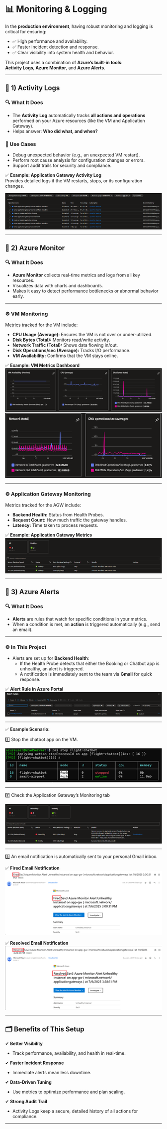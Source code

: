 # 📊 Monitoring & Logging

In the **production environment**, having robust monitoring and logging is critical for ensuring:
- ✅ High performance and availability.
- ✅ Faster incident detection and response.
- ✅ Clear visibility into system health and behavior.

This project uses a combination of **Azure’s built-in tools**:  
**Activity Logs**, **Azure Monitor**, and **Azure Alerts**.

---

## 📌 **1) Activity Logs**

### 🔍 What It Does
- The **Activity Log** automatically tracks **all actions and operations** performed on your Azure resources (like the VM and Application Gateway).
- Helps answer: **Who did what, and when?**

### 📌 Use Cases
- Debug unexpected behavior (e.g., an unexpected VM restart).
- Perform root cause analysis for configuration changes or errors.
- Support audit trails for security and compliance.

✅ **Example: Application Gateway Activity Log**  
Provides detailed logs if the VM restarts, stops, or its configuration changes.

![Activity Log - AGW](../screenshots/activity-log.png)

---

## 📌 **2) Azure Monitor**

### 🔍 What It Does
- **Azure Monitor** collects real-time metrics and logs from all key resources.
- Visualizes data with charts and dashboards.
- Makes it easy to detect performance bottlenecks or abnormal behavior early.

---

### ⚙️ **VM Monitoring**

Metrics tracked for the VM include:
- **CPU Usage (Average):** Ensures the VM is not over or under-utilized.
- **Disk Bytes (Total):** Monitors read/write activity.
- **Network Traffic (Total):** Shows data flowing in/out.
- **Disk Operations/sec (Average):** Tracks I/O performance.
- **VM Availability:** Confirms that the VM stays online.

✅ **Example: VM Metrics Dashboard**  
![VM Monitoring](../screenshots/vm-monitor-1.png)
![VM Monitoring](../screenshots/vm-monitor-2.png)

---

### ⚙️ **Application Gateway Monitoring**

Metrics tracked for the AGW include:
- **Backend Health:** Status from Health Probes.
- **Request Count:** How much traffic the gateway handles.
- **Latency:** Time taken to process requests.

✅ **Example: Application Gateway Metrics**  
![App Gateway Monitoring](../screenshots/agw-monitor.png)

---

## 📌 **3) Azure Alerts**

### 🔍 What It Does
- **Alerts** are rules that watch for specific conditions in your metrics.
- When a condition is met, an **action** is triggered automatically (e.g., send an email).

---

### ⚙️ In This Project

- Alerts are set up for **Backend Health**:
  - If the Health Probe detects that either the Booking or Chatbot app is unhealthy, an alert is triggered.
  - A notification is immediately sent to the team via **Gmail** for quick response.


✅ **Alert Rule in Azure Portal**  
![Azure Alerts Config](../screenshots/alerts-config.png)

---

✅ **Example Scenario:**

1️⃣ Stop the chatbot app on the VM.  

![Stopped Chatbot App](../screenshots/stopped-chatbot.png)

---

2️⃣ Check the Application Gateway’s Monitoring tab  

![Unhealthy Chatbot App](../screenshots/unhealthy-chatbot.png)

---

3️⃣ An email notification is automatically sent to your personal Gmail inbox.


✅ **Fired Email Notification**  
![Azure Alert Email](../screenshots/fired-alert.png)


✅ **Resolved Email Notification**  
![Azure Alert Email](../screenshots/resolved-alert.png)

---

## 🗂️ **Benefits of This Setup**

✔ **Better Visibility**  
- Track performance, availability, and health in real-time.

✔ **Faster Incident Response**  
- Immediate alerts mean less downtime.

✔ **Data-Driven Tuning**  
- Use metrics to optimize performance and plan scaling.

✔ **Strong Audit Trail**  
- Activity Logs keep a secure, detailed history of all actions for compliance.

---

